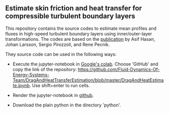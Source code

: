 ## Estimate skin friction and heat transfer for compressible turbulent boundary layers

This repository contains the source codes to estimate mean profiles and fluxes in high-speed turbulent
boundary layers using inner/outer-layer transformations. The codes are based on the [publication](https://arxiv.org/pdf/2307.02199.pdf) by Asif Hasan, Johan Larsson, Sergio Pirozzoli, and Rene Pecnik. 




They source code can be used in the following ways:

  - Execute the jupyter-notebook in [Google's colab](https://colab.research.google.com/). Choose 'GitHub' and copy the link of the repository: https://github.com/Fluid-Dynamics-Of-Energy-Systems-Team/DragAndHeatTransferEstimation/blob/master/DragAndHeatEstimate.ipynb. Use shift+enter to run cells.


  - Render the jupyter-notebook in [github](https://github.com/Fluid-Dynamics-Of-Energy-Systems-Team/DragAndHeatTransferEstimation/blob/master/DragAndHeatEstimate.ipynb).


  - Download the plain python in the directory 'python'.



